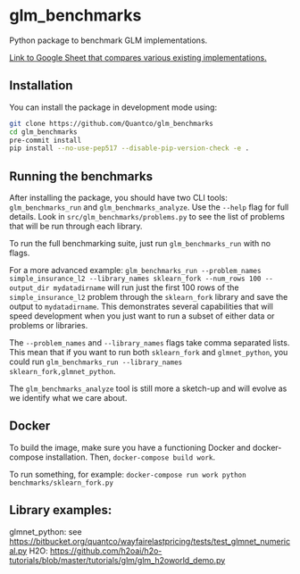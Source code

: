 # glm_benchmarks

Python package to benchmark GLM implementations. 

[Link to Google Sheet that compares various existing implementations.](https://docs.google.com/spreadsheets/d/1C-n3YTzPR47Sf8M04eEaX4RbNomM13dk_BZaPHGgWXg/edit)

## Installation

You can install the package in development mode using:

```bash
git clone https://github.com/Quantco/glm_benchmarks
cd glm_benchmarks
pre-commit install
pip install --no-use-pep517 --disable-pip-version-check -e .
```

## Running the benchmarks

After installing the package, you should have two CLI tools: `glm_benchmarks_run` and `glm_benchmarks_analyze`. Use the `--help` flag for full details. Look in `src/glm_benchmarks/problems.py` to see the list of problems that will be run through each library. 

To run the full benchmarking suite, just run `glm_benchmarks_run` with no flags. 

For a more advanced example: `glm_benchmarks_run --problem_names simple_insurance_l2 --library_names sklearn_fork --num_rows 100 --output_dir mydatadirname` will run just the first 100 rows of the `simple_insurance_l2` problem through the `sklearn_fork` library and save the output to `mydatadirname`. This demonstrates several capabilities that will speed development when you just want to run a subset of either data or problems or libraries. 

The `--problem_names` and `--library_names` flags take comma separated lists. This mean that if you want to run both `sklearn_fork` and `glmnet_python`, you could run `glm_benchmarks_run --library_names sklearn_fork,glmnet_python`.

The `glm_benchmarks_analyze` tool is still more a sketch-up and will evolve as we identify what we care about.

## Docker

To build the image, make sure you have a functioning Docker and docker-compose installation. Then, `docker-compose build work`.

To run something, for example: `docker-compose run work python benchmarks/sklearn_fork.py`

## Library examples:

glmnet_python: see https://bitbucket.org/quantco/wayfairelastpricing/tests/test_glmnet_numerical.py
H2O: https://github.com/h2oai/h2o-tutorials/blob/master/tutorials/glm/glm_h2oworld_demo.py

